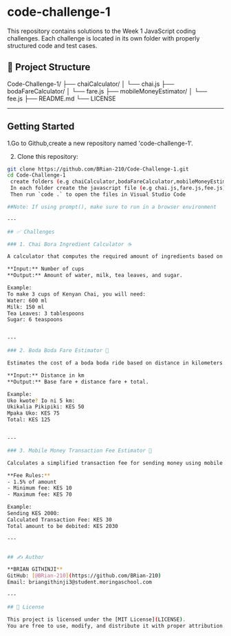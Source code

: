 # code-challenge-1 

This repository contains solutions to the Week 1 JavaScript coding challenges. Each challenge is located in its own folder with properly structured code and test cases.

## 📁 Project Structure

Code-Challenge-1/
├── chaiCalculator/
│ └── chai.js
├── bodaFareCalculator/
│ └── fare.js
├── mobileMoneyEstimator/
│ └── fee.js
├── README.md
└── LICENSE


---
## Getting Started

1.Go to Github,create a new repository named 'code-challenge-1'.

2. Clone this repository:
```bash
git clone https://github.com/BRian-210/Code-Challenge-1.git
cd Code-Challenge-1
 create folders (e.g chaiCalculator,bodaFareCalculator,mobileMoneyEstimator) using 'mkdir' "folderName".
 In each folder create the javascript file (e.g chai.js,fare.js,fee.js) using 'touch' "fileName".
 Then run `code .` to open the files in Visual Studio Code

##Note: If using prompt(), make sure to run in a browser environment

---

## ✅ Challenges

### 1. Chai Bora Ingredient Calculator ☕

A calculator that computes the required amount of ingredients based on the number of cups of Kenyan Chai.

**Input:** Number of cups  
**Output:** Amount of water, milk, tea leaves, and sugar.

Example:
To make 3 cups of Kenyan Chai, you will need:
Water: 600 ml
Milk: 150 ml
Tea Leaves: 3 tablespoons
Sugar: 6 teaspoons


---

### 2. Boda Boda Fare Estimator 🛵

Estimates the cost of a boda boda ride based on distance in kilometers.

**Input:** Distance in km  
**Output:** Base fare + distance fare + total.

Example:
Uko kwote? Io ni 5 km:
Ukikalia Pikipiki: KES 50
Mpaka Uko: KES 75
Total: KES 125


---

### 3. Mobile Money Transaction Fee Estimator 📱

Calculates a simplified transaction fee for sending money using mobile money services.

**Fee Rules:**
- 1.5% of amount
- Minimum fee: KES 10
- Maximum fee: KES 70

Example:
Sending KES 2000:
Calculated Transaction Fee: KES 30
Total amount to be debited: KES 2030

---


## ✍️ Author

**BRIAN GITHINJI**  
GitHub: [@BRian-210](https://github.com/BRian-210)  
Email: briangithinji3@student.moringaschool.com

---

## 📝 License

This project is licensed under the [MIT License](LICENSE).  
You are free to use, modify, and distribute it with proper attribution.

